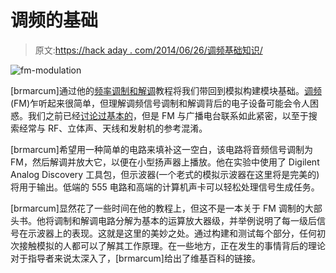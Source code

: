 # 调频的基础

> 原文:[https://hack aday . com/2014/06/26/调频基础知识/](https://hackaday.com/2014/06/26/the-basics-of-frequency-modulation/)

![fm-modulation](../Images/6509c5d7e03713fb324200f1907e17e0.png)

[brmarcum]通过他的[频率调制和解调](http://www.instructables.com/id/FM-Modulationde-modulation-Circuit/)教程将我们带回到模拟构建模块基础。[调频](http://en.wikipedia.org/wiki/Frequency_modulation) (FM)乍听起来很简单，但理解调频信号调制和解调背后的电子设备可能会令人困惑。我们之前已经[讨论过基本的](http://hackaday.com/2013/09/24/retrotechtacular-fundamentals-of-am-and-fm-radio-communication/)，但是 FM 与广播电台联系如此紧密，以至于搜索经常与 RF、立体声、天线和发射机的参考混淆。

[brmarcum]希望用一种简单的电路来填补这一空白，该电路将音频信号调制为 FM，然后解调并放大它，以便在小型扬声器上播放。他在实验中使用了 Digilent Analog Discovery 工具包，但示波器(一个老式的模拟示波器在这里将是完美的)将用于输出。低端的 555 电路和高端的计算机声卡可以轻松处理信号生成任务。

[brmarcum]显然花了一些时间在他的教程上，但这不是一本关于 FM 调制的大部头书。他将调制和解调电路分解为基本的运算放大器级，并举例说明了每一级后信号在示波器上的表现。这就是这里的美妙之处。通过构建和测试每个部分，任何初次接触模拟的人都可以了解其工作原理。在一些地方，正在发生的事情背后的理论对于指导者来说太深入了，[brmarcum]给出了维基百科的链接。